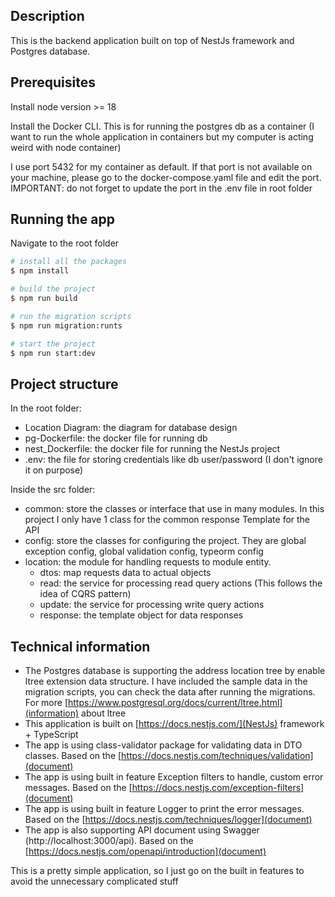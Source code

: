 ## Description

This is the backend application built on top of NestJs framework and Postgres database.

## Prerequisites

Install node version >= 18

Install the Docker CLI. This is for running the postgres db as a container (I want to run the whole application in containers but my computer is acting weird with node container)

I use port 5432 for my container as default. If that port is not available on your machine, please go to the docker-compose.yaml file and edit the port. IMPORTANT: do not forget to update the port in the .env file in root folder

## Running the app

Navigate to the root folder

```bash
# install all the packages
$ npm install

# build the project
$ npm run build

# run the migration scripts
$ npm run migration:runts

# start the project
$ npm run start:dev
```

## Project structure

In the root folder:

- Location Diagram: the diagram for database design
- pg-Dockerfile: the docker file for running db
- nest_Dockerfile: the docker file for running the NestJs project
- .env: the file for storing credentials like db user/password (I don't ignore it on purpose)

Inside the src folder:

- common: store the classes or interface that use in many modules. In this project I only have 1 class for the common response Template for the API
- config: store the classes for configuring the project. They are global exception config, global validation config, typeorm config
- location: the module for handling requests to module entity.
  - dtos: map requests data to actual objects
  - read: the service for processing read query actions (This follows the idea of CQRS pattern)
  - update: the service for processing write query actions
  - response: the template object for data responses

## Technical information

- The Postgres database is supporting the address location tree by enable ltree extension data structure. I have included the sample data in the migration scripts, you can check the data after running the migrations. For more [https://www.postgresql.org/docs/current/ltree.html](information) about ltree
- This application is built on [https://docs.nestjs.com/](NestJs) framework + TypeScript
- The app is using class-validator package for validating data in DTO classes. Based on the [https://docs.nestjs.com/techniques/validation](document)
- The app is using built in feature Exception filters to handle, custom error messages. Based on the [https://docs.nestjs.com/exception-filters](document)
- The app is using built in feature Logger to print the error messages. Based on the [https://docs.nestjs.com/techniques/logger](document)
- The app is also supporting API document using Swagger (http://localhost:3000/api). Based on the [https://docs.nestjs.com/openapi/introduction](document)

This is a pretty simple application, so I just go on the built in features to avoid the unnecessary complicated stuff
